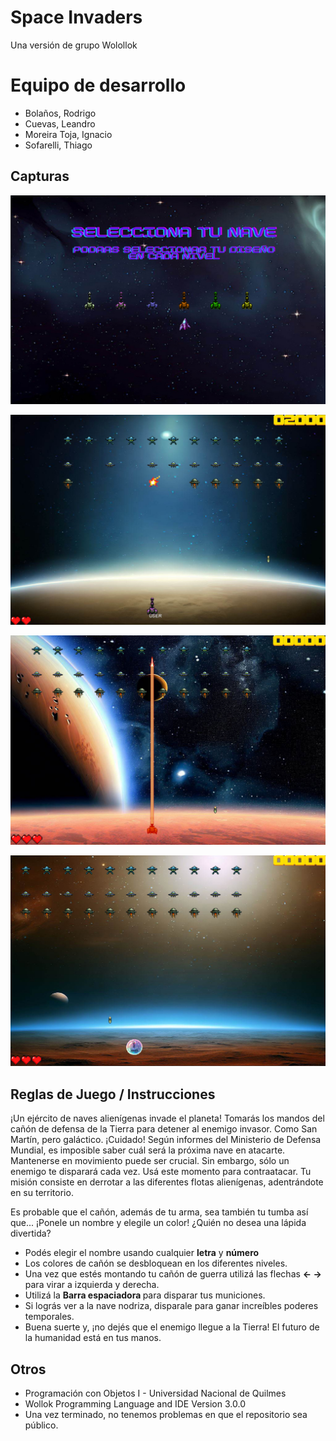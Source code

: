 # Space Invaders
Una versión de grupo Wolollok 

# Equipo de desarrollo

- Bolaños, Rodrigo
- Cuevas, Leandro
- Moreira Toja, Ignacio
- Sofarelli, Thiago

## Capturas

![menu inicio](assets/screenshots/2.png)

![menu inicio](assets/screenshots/1.png)

![menu inicio](assets/screenshots/3.png)

![menu inicio](assets/screenshots/4.png)



## Reglas de Juego / Instrucciones

¡Un ejército de naves alienígenas invade el planeta! Tomarás los mandos del cañón de defensa de la Tierra para detener al enemigo invasor. Como San Martín, pero galáctico.
¡Cuidado! Según informes del Ministerio de Defensa Mundial, es imposible saber cuál será la próxima nave en atacarte. Mantenerse en movimiento puede ser crucial.
Sin embargo, sólo un enemigo te disparará cada vez. Usá este momento para contraatacar.
Tu misión consiste en derrotar a las diferentes flotas alienígenas, adentrándote en su territorio.

Es probable que el cañón, además de tu arma, sea también tu tumba así que... ¡Ponele un nombre y elegile un color! ¿Quién no desea una lápida divertida?
- Podés elegir el nombre usando cualquier <b>letra</b> y <b>número</b>
- Los colores de cañón se desbloquean en los diferentes niveles.
- Una vez que estés montando tu cañón de guerra utilizá las flechas <b>← →</b> para virar a izquierda y derecha.
- Utilizá la <b>Barra espaciadora </b> para disparar tus municiones.
- Si lográs ver a la nave nodriza, disparale para ganar increíbles poderes temporales.
- Buena suerte y, ¡no dejés que el enemigo llegue a la Tierra! El futuro de la humanidad está en tus manos.


## Otros

- Programación con Objetos I - Universidad Nacional de Quilmes
- Wollok Programming Language and IDE Version 3.0.0
- Una vez terminado, no tenemos problemas en que el repositorio sea público.
